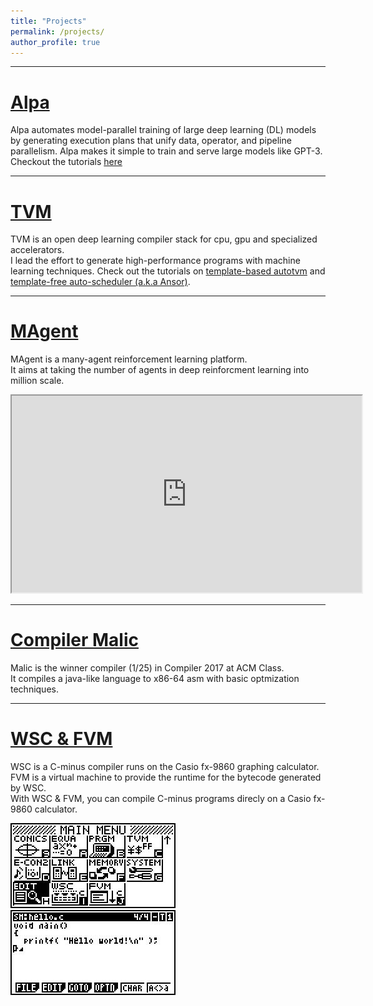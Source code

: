 ```yaml
---
title: "Projects"
permalink: /projects/
author_profile: true
---
```


---
# [Alpa](https://github.com/alpa-projects/alpa)
Alpa automates model-parallel training of large deep learning (DL) models by generating execution plans that unify data, operator, and pipeline parallelism.
Alpa makes it simple to train and serve large models like GPT-3. Checkout the tutorials [here](https://alpa.ai/)

---
# [TVM](https://tvm.ai)
TVM is an open deep learning compiler stack for cpu, gpu and specialized accelerators.  
I lead the effort to generate high-performance programs with machine learning techniques.
Check out the tutorials on [template-based autotvm](https://tvm.apache.org/docs/tutorials/index.html#autotvm-template-based-auto-tuning)
and [template-free auto-scheduler (a.k.a Ansor)](https://tvm.apache.org/docs/tutorials/index.html#autoscheduler-template-free-auto-scheduling).

---
# [MAgent](https://github.com/geek-ai/MAgent)
MAgent is a many-agent reinforcement learning platform.  
It aims at taking the number of agents in deep reinforcment learning into million scale.

<iframe width="560" height="315" src="https://www.youtube.com/embed/HCSm0kVolqI" frameborder="1" allowfullscreen></iframe>

---
# [Compiler Malic](https://github.com/merrymercy/compiler2017)
Malic is the winner compiler (1/25) in Compiler 2017 at ACM Class.  
It compiles a java-like language to x86-64 asm with basic optmization techniques.  

---
# [WSC & FVM](https://github.com/merrymercy/WSC-and-FVM)
WSC is a C-minus compiler runs on the Casio fx-9860 graphing calculator.  
FVM is a virtual machine to provide the runtime for the bytecode generated by WSC.  
With WSC & FVM, you can compile C-minus programs direcly on a Casio fx-9860 calculator.

![alt text](/images/wsc-fvm/main_menu.jpg)
![alt text](/images/wsc-fvm/hello.jpg)
